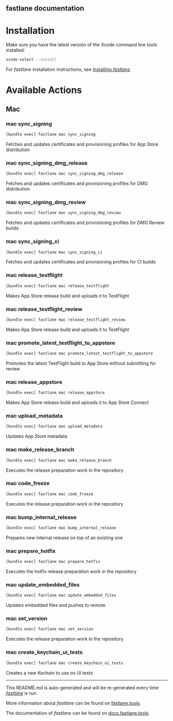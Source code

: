 fastlane documentation
----

# Installation

Make sure you have the latest version of the Xcode command line tools installed:

```sh
xcode-select --install
```

For _fastlane_ installation instructions, see [Installing _fastlane_](https://docs.fastlane.tools/#installing-fastlane)

# Available Actions

## Mac

### mac sync_signing

```sh
[bundle exec] fastlane mac sync_signing
```

Fetches and updates certificates and provisioning profiles for App Store distribution

### mac sync_signing_dmg_release

```sh
[bundle exec] fastlane mac sync_signing_dmg_release
```

Fetches and updates certificates and provisioning profiles for DMG distribution

### mac sync_signing_dmg_review

```sh
[bundle exec] fastlane mac sync_signing_dmg_review
```

Fetches and updates certificates and provisioning profiles for DMG Review builds

### mac sync_signing_ci

```sh
[bundle exec] fastlane mac sync_signing_ci
```

Fetches and updates certificates and provisioning profiles for CI builds

### mac release_testflight

```sh
[bundle exec] fastlane mac release_testflight
```

Makes App Store release build and uploads it to TestFlight

### mac release_testflight_review

```sh
[bundle exec] fastlane mac release_testflight_review
```

Makes App Store release build and uploads it to TestFlight

### mac promote_latest_testflight_to_appstore

```sh
[bundle exec] fastlane mac promote_latest_testflight_to_appstore
```

Promotes the latest TestFlight build to App Store without submitting for review

### mac release_appstore

```sh
[bundle exec] fastlane mac release_appstore
```

Makes App Store release build and uploads it to App Store Connect

### mac upload_metadata

```sh
[bundle exec] fastlane mac upload_metadata
```

Updates App Store metadata

### mac make_release_branch

```sh
[bundle exec] fastlane mac make_release_branch
```

Executes the release preparation work in the repository

### mac code_freeze

```sh
[bundle exec] fastlane mac code_freeze
```

Executes the release preparation work in the repository

### mac bump_internal_release

```sh
[bundle exec] fastlane mac bump_internal_release
```

Prepares new internal release on top of an existing one

### mac prepare_hotfix

```sh
[bundle exec] fastlane mac prepare_hotfix
```

Executes the hotfix release preparation work in the repository

### mac update_embedded_files

```sh
[bundle exec] fastlane mac update_embedded_files
```

Updates embedded files and pushes to remote.

### mac set_version

```sh
[bundle exec] fastlane mac set_version
```

Executes the release preparation work in the repository

### mac create_keychain_ui_tests

```sh
[bundle exec] fastlane mac create_keychain_ui_tests
```

Creates a new Kechain to use on UI tests

----

This README.md is auto-generated and will be re-generated every time [_fastlane_](https://fastlane.tools) is run.

More information about _fastlane_ can be found on [fastlane.tools](https://fastlane.tools).

The documentation of _fastlane_ can be found on [docs.fastlane.tools](https://docs.fastlane.tools).
